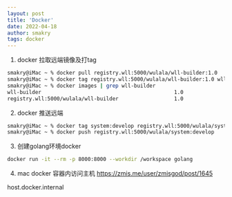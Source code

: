 ```yaml
---
layout: post
title: 'Docker'
date: 2022-04-18
author: smakry
tags: docker
---
```


>

1. docker 拉取远端镜像及打tag
```sh
smakry@iMac ~ % docker pull registry.wll:5000/wulala/wll-builder:1.0
smakry@iMac ~ % docker tag registry.wll:5000/wulala/wll-builder:1.0 wll-builder:1.0
smakry@iMac ~ % docker images | grep wll-builder                                   
wll-builder                                           1.0                                                     92ae85a6bfa9   2 hours ago     929MB
registry.wll:5000/wulala/wll-builder                  1.0                                                     92ae85a6bfa9   2 hours ago     929MB
```

2. docker 推送远端
```sh
smakry@iMac ~ % docker tag system:develop registry.wll:5000/wulala/system:develop
smakry@iMac ~ % docker push registry.wll:5000/wulala/system:develop
```

3. 创建golang环境docker
```sh
docker run -it --rm -p 8000:8000 --workdir /workspace golang
```

4. mac docker 容器内访问主机
https://zmis.me/user/zmisgod/post/1645

host.docker.internal